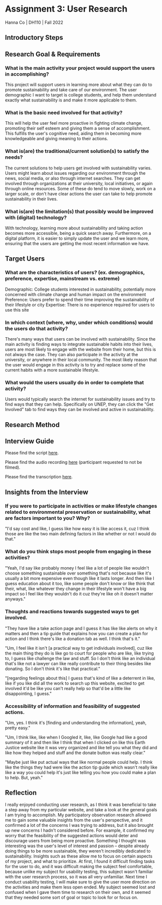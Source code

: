 # Assignment 3: User Research
Hanna Co | DH110 | Fall 2022

## Introductory Steps 

## Research Goal & Requirements

### What is the main activity your project would support the users in accomplishing?
This project will support users in learning more about what they can do to promote sustainability and take care of our environment. The user demographic I want to target is college students, and help them understand exactly what sustainability is and make it more applicable to them.
  
### What is the basic need involved for that activity? 
This will help the user feel more proactive in fighting climate change, promoting their self esteem and giving them a sense of accomplishment. This fulfills the user's cognitive need, aiding them in becoming more knowledgeable and giving meaning to their actions.
  
### What is(are) the traditional/current solution(s) to satisfy the needs?
The current solutions to help users get involved with sustainability varies. Users might learn about issues regarding our environment through the news, social media, or also through internet searches. They can get involved through organizations at their university, local initiatives, or again through online resources. Some of these do tend to move slowly, work on a larger scale, or don't have clear actions the user can take to help promote sustainability in their lives.

### What is(are) the limitation(s) that possibly would be improved with (digital) technology?
With technology, learning more about sustainability and taking action becomes more accessible, being a quick search away. Furthermore, on a digital platform, it is easier to simply update the user and we learn more, ensuring that the users are getting the most recent information we have.

## Target Users

### What are the characteristics of users? (ex. demographics, preference, expertise, mainstream vs. extreme) 
Demographic: College students interested in sustainability, potentially more concerned with climate change and human impact on the environment
Preference: Users prefer to spend their time improving the sustainability of their lifestyle or city
Expertise: There is no experience required for users to use this site

### In which context (where, why, under which conditions) would the users do that activity? 
There's many ways that users can be involved with sustainability. Since the main activity is finding ways to integrate sustainable habits into their lives, users are most likely to engage with the website from their home, but this is not always the case. They can also participate in the activity at the university, or anywhere in their local community. The most likely reason that the user would engage in this activity is to try and replace some of the current habits with a more sustainable lifestyle.

### What would the users usually do in order to complete that activity?
Users would typically search the internet for sustainability issues and try to find ways that they can help. Specifically on UNEP, they can click the "Get Involved" tab to find ways they can be involved and active in sustainability.

## Research Method

## Interview Guide
Please find the script [here](https://docs.google.com/document/d/1t4FfLQV-Y7kwfn3AJukJEKchbjqIt1F5bp5t1ROAD9Y/edit?usp=sharing).

Please find the audio recording [here](https://drive.google.com/file/d/1AyXbAT5u9_EiqXZGwU7-Az5R3KFIyIqZ/view?usp=sharing) (participant requested to not be filmed).

Please find the transcription [here](https://docs.google.com/document/d/1aqGmLvdmM2m7dAn9cUOjGRb49m6M8A403LOn058bD2w/edit?usp=sharing).

## Insights from the Interview 
### If you were to participate in activities or make lifestyle changes related to environmental preservation or sustainability, what are factors important to you? Why?
"I'd say cost and like, I guess like how easy it is like access it, cuz I think those are like the two main defining factors in like whether or not I would do that."

### What do you think stops most people from engaging in these activities?
"Yeah, I'd say like probably money  I feel like a lot of people like wouldn't choose something sustainable over something that's not because like it's usually a bit more expensive even though like it lasts longer. And then like I guess education about it too, like some people don't know or like think that their, what, like whatever they change in their lifestyle won't have a big impact so I feel like they wouldn't do it cuz they're like oh it doesn't matter anyways."

### Thoughts and reactions towards suggested ways to get involved.
"They have like a take action page and I guess it has like like alerts on why it matters and then a tip guide that explains how you can create a plan for action and I think there's like a donation tab as well. I think that's it."

"Um, I feel like it isn't [a practical way to get individuals involved], cuz like the main thing they do is like go to court for people who are like, like trying to, I guess like challenge the law and stuff. So I don't think like an individual that's like not a lawyer can like really contribute to their thing besides like donating. So I don't think it's like that practical."

"[regarding feelings about this] I guess that's kind of like a deterrent in like, like if you like did all the work to search up this website, excited to get involved it'd be like you can't really help so that'd be a little like disappointing, I guess."

### Accessibility of information and feasibility of suggested actions.
"Um, yes. I think it's [finding and understanding the information], yeah, pretty easy."

"Um, I think like, like when I Googled it, like, like Google had like a good summary of it and then like I think that when I clicked on like this Earth Justice website like it was very organized and like tell you what they did and like how they helped and stuff and the donate button was really clear."

"Maybe just like put actual ways that like normal people could help. I think like the things they had were like the action tip guide which wasn't really like like a way you could help it's just like telling you how you could make a plan to help. But, yeah."

## Reflection 
I really enjoyed conducting user research, as I think it was beneficial to take a step away from my particular website, and take a look at the general goals I am trying to accomplish. My participatory observation research allowed me to gain some valuable insights from the user's perspective, and it confirmed a lot of the concerns I was trying to address, but it also brought up new concerns I hadn't considered before. For example, it confirmed my worry that the feasibility of the suggested actions would deter and discourage users from being more proactive. Something I thought was interesting was the user's level of interest and passion – despite already doing things to be more sustainable, they weren't incredibly dedicated to sustainability. Insights such as these allow me to focus on certain aspects of my project, and what to prioritize. At first, I found it difficult finding tasks for the user to do, and it was difficult making the subject feel comfortable, because unlike my subject for usability testing, this subject wasn't familiar with the user research process, so it was all very unfamiliar. Next time I conduct usability testing, I will make sure to give the user more direction on the activities and make them less open ended. My subject seemed lost and confused when I gave them time to research on their own, and it seemed that they needed some sort of goal or topic to look for or focus on.
